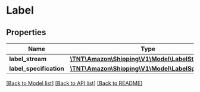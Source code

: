# Label

## Properties
Name | Type | Description | Notes
------------ | ------------- | ------------- | -------------
**label_stream** | [**\TNT\Amazon\Shipping\V1\Model\LabelStream**](LabelStream.md) |  | [optional] 
**label_specification** | [**\TNT\Amazon\Shipping\V1\Model\LabelSpecification**](LabelSpecification.md) |  | [optional] 

[[Back to Model list]](../README.md#documentation-for-models) [[Back to API list]](../README.md#documentation-for-api-endpoints) [[Back to README]](../README.md)


